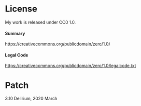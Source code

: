 # License

My work is released under CC0 1.0.

#### Summary
https://creativecommons.org/publicdomain/zero/1.0/

#### Legal Code
https://creativecommons.org/publicdomain/zero/1.0/legalcode.txt


# Patch

3.10 Delirium, 2020 March
